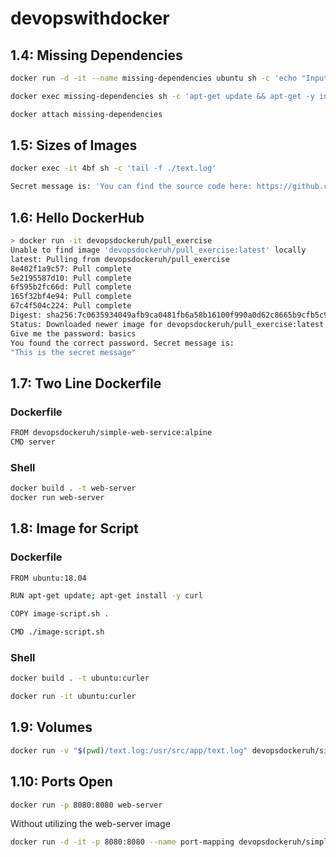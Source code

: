 # devopswithdocker

## 1.4: Missing Dependencies

```bash
docker run -d -it --name missing-dependencies ubuntu sh -c 'echo "Input website:"; read website; echo "Searching.."; sleep 1; curl http://$website;'

docker exec missing-dependencies sh -c 'apt-get update && apt-get -y install curl'

docker attach missing-dependencies    
```


## 1.5: Sizes of Images

```bash
docker exec -it 4bf sh -c 'tail -f ./text.log'
```

```bash
Secret message is: 'You can find the source code here: https://github.com/docker-hy'
```
## 1.6: Hello DockerHub

```bash
> docker run -it devopsdockeruh/pull_exercise
Unable to find image 'devopsdockeruh/pull_exercise:latest' locally
latest: Pulling from devopsdockeruh/pull_exercise
8e402f1a9c57: Pull complete 
5e2195587d10: Pull complete 
6f595b2fc66d: Pull complete 
165f32bf4e94: Pull complete 
67c4f504c224: Pull complete 
Digest: sha256:7c0635934049afb9ca0481fb6a58b16100f990a0d62c8665b9cfb5c9ada8a99f
Status: Downloaded newer image for devopsdockeruh/pull_exercise:latest
Give me the password: basics
You found the correct password. Secret message is:
"This is the secret message"
```
## 1.7: Two Line Dockerfile

### Dockerfile
```bash
FROM devopsdockeruh/simple-web-service:alpine
CMD server
```
### Shell
```bash
docker build . -t web-server
docker run web-server
```

## 1.8: Image for Script

### Dockerfile
```bash
FROM ubuntu:18.04

RUN apt-get update; apt-get install -y curl

COPY image-script.sh .

CMD ./image-script.sh
```

### Shell
```bash
docker build . -t ubuntu:curler

docker run -it ubuntu:curler
```


## 1.9: Volumes

```bash
docker run -v "$(pwd)/text.log:/usr/src/app/text.log" devopsdockeruh/simple-web-service
```

## 1.10: Ports Open

```bash
docker run -p 8080:8080 web-server
```

Without utilizing the web-server image

```bash
docker run -d -it -p 8080:8080 --name port-mapping devopsdockeruh/simple-web-service sh -c 'server'
```
